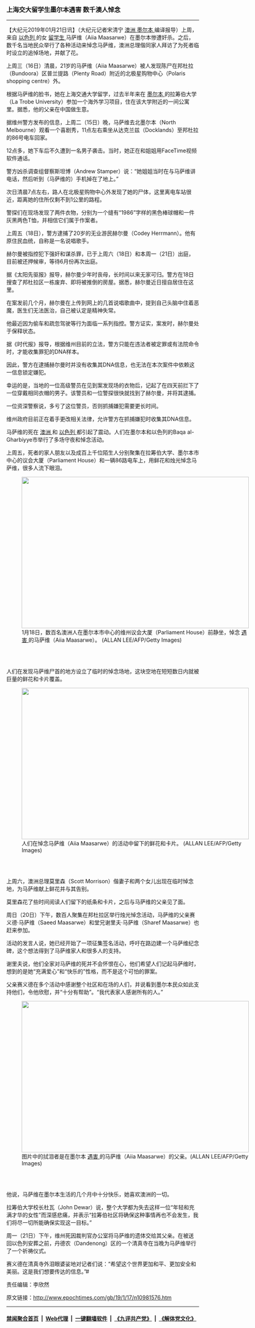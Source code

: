 ### 上海交大留学生墨尔本遇害 数千澳人悼念
------------------------

<p>
 【大纪元2019年01月21日讯】（大纪元记者宋清宁
 <a href="http://www.epochtimes.com/gb/tag/%E6%BE%B3%E6%B4%B2.html">
  澳洲
 </a>
 <a href="http://www.epochtimes.com/gb/tag/%E5%A2%A8%E5%B0%94%E6%9C%AC.html">
  墨尔本
 </a>
 编译报导）上周，来自
 <a href="http://www.epochtimes.com/gb/tag/%E4%BB%A5%E8%89%B2%E5%88%97.html">
  以色列
 </a>
 的女
 <a href="http://www.epochtimes.com/gb/tag/%E7%95%99%E5%AD%A6%E7%94%9F.html">
  留学生
 </a>
 马萨维（Aiia Maasarwe）在墨尔本惨遭奸杀。之后，数千名当地民众举行了各种活动来悼念马萨维，澳洲总理偕同家人拜访了为死者临时设立的追悼场地，并献了花。
</p>
<p>
 上周三（16日）清晨，21岁的马萨维（Aiia Maasarwe）被人发现陈尸在邦杜拉（Bundoora）区普兰提路（Plenty Road）附近的北极星购物中心（Polaris shopping centre）外。
</p>
<p>
 根据马萨维的脸书，她在上海交通大学留学，过去半年来在
 <a href="http://www.epochtimes.com/gb/tag/%E5%A2%A8%E5%B0%94%E6%9C%AC.html">
  墨尔本
 </a>
 的拉筹伯大学（La Trobe University）参加一个海外学习项目，住在该大学附近的一间公寓里。据悉，他的父亲在中国做生意。
</p>
<p>
 <center>
 </center>
 据维州警方发布的信息，上周二（15日）晚，马萨维去北墨尔本（North Melbourne）观看一个喜剧秀，11点左右乘坐从达克兰兹（Docklands）至邦杜拉的86号电车回家。
</p>
<p>
 12点多，她下车后不久遭到一名男子袭击。当时，她正在和姐姐用FaceTime视频软件通话。
</p>
<p>
 警方凶杀调查组督察斯坦博（Andrew Stamper）说：“她姐姐当时在与马萨维讲电话，然后听到（马萨维的）手机掉在了地上。”
</p>
<p>
 次日清晨7点左右，路人在北极星购物中心外发现了她的尸体，这里离电车站很近，距离她的住所仅剩不到1公里的路程。
</p>
<p>
 警探们在现场发现了两件衣物，分别为一个缝有“1986”字样的黑色棒球帽和一件灰黑两色T恤，并相信它们属于作案者。
</p>
<p>
 上周五（18日），警方逮捕了20岁的无业游民赫尔曼（Codey Herrmann）。他有原住民血统，自称是一名说唱歌手。
</p>
<p>
 <center>
 </center>
 赫尔曼被指控犯下强奸和谋杀罪，已于上周六（18日）和本周一（21日）出庭，目前被还押候审，等待6月份再次出庭。
</p>
<p>
 据《太阳先驱报》报导，赫尔曼少年时丧母，长时间以来无家可归。警方在18日搜查了邦杜拉区一栋废弃、即将被推倒的房屋。据悉，赫尔曼近日擅自居住在这里。
</p>
<p>
 在案发前几个月，赫尔曼在上传到网上的几首说唱歌曲中，提到自己头脑中住着恶魔，医生们无法医治，自己被认定是精神失常。
</p>
<p>
 他最近因为偷车和疏忽驾驶等行为面临一系列指控。警方证实，案发时，赫尔曼处于保释状态。
</p>
<p>
 据《时代报》报导，根据维州目前的立法，警方只能在违法者被定罪或有法院命令时，才能收集罪犯的DNA样本。
</p>
<p>
 因此，警方在逮捕赫尔曼时并没有收集其DNA信息，也无法在本次案件中依赖这一信息锁定嫌犯。
</p>
<p>
 幸运的是，当地的一位高级警员在见到案发现场的衣物后，记起了在四天前拦下了一位穿戴相同衣帽的男子。该警员和一位警探很快就找到了赫尔曼，并将其逮捕。
</p>
<p>
 一位资深警察说，多亏了这位警员，否则抓捕嫌犯需要更长时间。
</p>
<p>
 维州政府目前正在着手更改相关法律，允许警方在抓捕嫌犯时收集其DNA信息。
</p>
<p>
 马萨维的死在
 <a href="http://www.epochtimes.com/gb/tag/%E6%BE%B3%E6%B4%B2.html">
  澳洲
 </a>
 和
 <a href="http://www.epochtimes.com/gb/tag/%E4%BB%A5%E8%89%B2%E5%88%97.html">
  以色列
 </a>
 都引起了震动。人们在墨尔本和以色列的Baqa al-Gharbiyye市举行了多场守夜和悼念活动。
</p>
<p>
 上周五，死者的家人朋友以及成百上千位陌生人分别聚集在拉筹伯大学、墨尔本市中心的议会大厦（Parliament House）和一辆86路电车上，用鲜花和烛光悼念马萨维，很多人流下眼泪。
</p>
<figure class="wp-caption aligncenter" id="attachment_10991487" style="width: 594px">
 <a href="http://i.epochtimes.com/assets/uploads/2019/01/GettyImages-1084498682.jpg">
  <img alt="" class="size-full wp-image-10991487" height="396" src="http://i.epochtimes.com/assets/uploads/2019/01/GettyImages-1084498682.jpg" width="594"/>
 </a>
 <br/><figcaption class="wp-caption-text">
  1月18日，数百名澳洲人在墨尔本市中心的维州议会大厦（Parliament House）前静坐，悼念
  <a href="http://www.epochtimes.com/gb/tag/%E9%81%87%E5%AE%B3.html">
   遇害
  </a>
  的马萨维（Aiia Maasarwe）。 (ALLAN LEE/AFP/Getty Images)
 </figcaption><br/>
</figure><br/>
<p>
 人们在发现马萨维尸首的地方设立了临时的悼念场地，这块空地在短短数日内就被巨量的鲜花和卡片覆盖。
</p>
<figure class="wp-caption aligncenter" id="attachment_10991495" style="width: 594px">
 <a href="http://i.epochtimes.com/assets/uploads/2019/01/GettyImages-1084498626.jpg">
  <img alt="" class="size-full wp-image-10991495" height="396" src="http://i.epochtimes.com/assets/uploads/2019/01/GettyImages-1084498626.jpg" width="594"/>
 </a>
 <br/><figcaption class="wp-caption-text">
  人们在悼念马萨维（Aiia Maasarwe）的活动中留下的鲜花和卡片。 (ALLAN LEE/AFP/Getty Images)
 </figcaption><br/>
</figure><br/>
<p>
 上周六，澳洲总理莫里森（Scott Morrison）偕妻子和两个女儿出现在临时悼念地，为马萨维献上鲜花并与其告别。
</p>
<p>
 莫里森花了些时间阅读人们留下的纸条和卡片，之后与马萨维的父亲见了面。
</p>
<p>
 周日（20日）下午，数百人聚集在邦杜拉区举行烛光悼念活动，马萨维的父亲赛义德‧马萨维（Saeed Maasarwe）和堂兄谢里夫‧马萨维（Sharef Maasarwe）也赶来参加。
</p>
<p>
 活动的发言人说，她已经开始了一项征集签名活动，呼吁在路边建一个马萨维纪念碑，这个想法得到了马萨维家人和很多人的支持。
</p>
<p>
 谢里夫说，他们全家对马萨维的死并不会怀恨在心，他们希望人们记起马萨维时，想到的是她“充满爱心”和“快乐的”性格，而不是这个可怕的罪案。
</p>
<p>
 父亲赛义德在多个活动中感谢整个社区和在场的人们，并说看到墨尔本民众如此支持他们，令他欣慰，并“十分有帮助”。“我代表家人感谢所有的人。”
</p>
<figure class="wp-caption aligncenter" id="attachment_10991500" style="width: 594px">
 <a href="http://i.epochtimes.com/assets/uploads/2019/01/GettyImages-1084498614.jpg">
  <img alt="" class="size-full wp-image-10991500" height="396" src="http://i.epochtimes.com/assets/uploads/2019/01/GettyImages-1084498614.jpg" width="594"/>
 </a>
 <br/><figcaption class="wp-caption-text">
  图片中的拭泪者是在墨尔本
  <a href="http://www.epochtimes.com/gb/tag/%E9%81%87%E5%AE%B3.html">
   遇害
  </a>
  的马萨维（Aiia Maasarwe）的父亲。(ALLAN LEE/AFP/Getty Images)
 </figcaption><br/>
</figure><br/>
<p>
 他说，马萨维在墨尔本生活的几个月中十分快乐，她喜欢澳洲的一切。
</p>
<p>
 拉筹伯大学校长杜瓦（John Dewar）说，整个大学都为失去这样一位“年轻和充满才华的女性”而深感悲痛，并表示“拉筹伯社区将确保这种事情再也不会发生，我们将尽一切所能确保实现这一目标。”
</p>
<p>
 周一（21日）下午，维州死因裁判官办公室将马萨维的遗体交给其父亲。在被送回以色列安葬之前，丹德农（Dandenong）区的一个清真寺在当晚为马萨维举行了一个祈祷仪式。
</p>
<p>
 赛义德在清真寺外泪眼婆娑地对记者们说：“希望这个世界更加和平、更加安全和美丽。这是我们想要传达的信息。”#
</p>
<p>
 责任编辑：李欣然
</p>

原文链接：http://www.epochtimes.com/gb/19/1/17/n10981576.htm


------------------------
#### [禁闻聚合首页](https://github.com/gfw-breaker/banned-news/blob/master/README.md) &nbsp;|&nbsp; [Web代理](https://github.com/gfw-breaker/open-proxy/blob/master/README.md) &nbsp;|&nbsp; [一键翻墙软件](https://github.com/gfw-breaker/nogfw/blob/master/README.md) &nbsp;|&nbsp; [《九评共产党》](https://github.com/gfw-breaker/9ping.md/blob/master/README.md#九评之一评共产党是什么) &nbsp;|&nbsp; [《解体党文化》](https://github.com/gfw-breaker/jtdwh.md/blob/master/README.md#绪论)